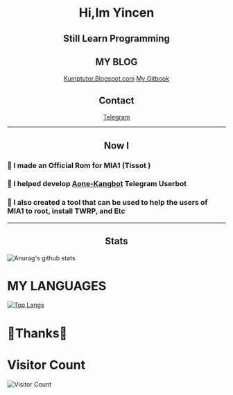<h1 align="center">Hi,Im Yincen </h1>
<h2 align="center">Still Learn Programming </h2>
<h2 align="center">MY BLOG</h2>
<p align="center">
<a href='https://Kumptutor.Blogspot.com'>Kumptutor.Blogspot.com</a></h3>
<a href='https://wiki.yinku.my.id'>My Gitbook</a></h3>
</p>
<h2 align="center">Contact</h2>
<p align="center">
<a href="https://t.me/yincen">Telegram</a>
</p>

------

<h2 align="center">Now I</h2>

### 🔗 I made an Official Rom for MIA1 (Tissot ) 

### 🔗 I helped develop [Aone-Kangbot](https://github.com/aone-id/aone-kangbot) Telegram Userbot

### 🔗 I also created a tool that can be used to help the users of MIA1 to root, install TWRP, and Etc

------

<h2 align="center">Stats</h2>

![Anurag's github stats](https://github-readme-stats.vercel.app/api?username=yincen17&theme=vue&show_icons=tr)


# MY LANGUAGES
[![Top Langs](https://github-readme-stats.vercel.app/api/top-langs/?username=yincen17&)](https://github.com/yincen17&/github-readme-stats)
# **🙏Thanks🙏**

# Visitor Count
![Visitor Count](https://profile-counter.glitch.me/{yincen17}/count.svg)

